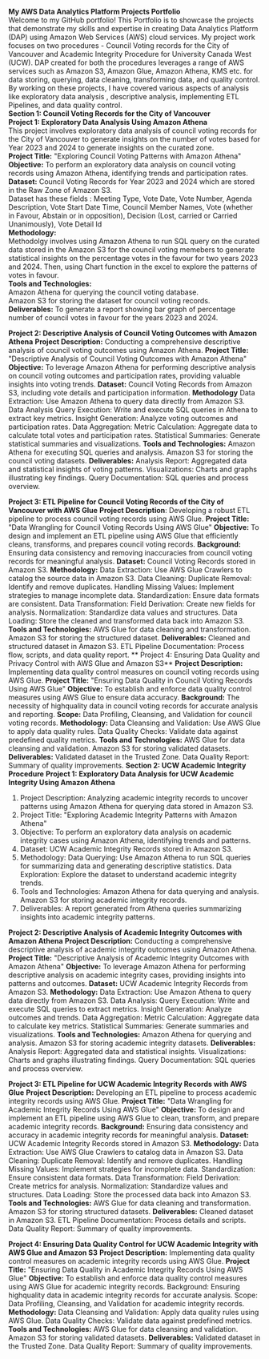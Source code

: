**My AWS Data Analytics Platform Projects Portfolio**
</br> Welcome to my GitHub portfolio! This Portfolio is to showcase the projects that demonstrate my skills and expertise in creating Data Analytics Platform (DAP) using Amazon Web Services (AWS) cloud services. My project work focuses on two procedures - Council Voting records for the City of Vancouver and Academic Integrity Procedure for University Canada West (UCW). DAP created for both the procedures leverages a range of AWS services such as Amazon S3, Amazon Glue, Amazon Athena, KMS etc. for data storing, querying, data cleaning, transforming data, and quality control. By working on these projects, I have covered various aspects of analysis like exploratory data analysis , descriptive analysis, implementing ETL Pipelines, and data quality control. </br>
**Section 1: Council Voting Records for the City of Vancouver**
</br>**Project 1: Exploratory Data Analysis Using Amazon Athena**
</br>This project involves exploratory data analysis of council voting records for the City of Vancouver to generate insights on the number of votes based for Year 2023 and 2024 to generate insights on the curated zone.
</br>**Project Title:** "Exploring Council Voting Patterns with Amazon Athena"
</br>**Objective:** To perform an exploratory data analysis on council voting records using Amazon Athena, identifying trends and participation rates.
</br>**Dataset:** Council Voting Records for Year 2023 and 2024 which are stored in the Raw Zone of Amazon S3.
</br>Dataset has these fields : Meeting Type, Vote Date, Vote Number, Agenda Description, Vote Start Date Time, Council Member Names, Vote (whether in Favour, Abstain or in opposition), Decision (Lost, carried or Carried Unanimously), Vote Detail Id
</br>**Methodology:**
</br>Methodolgy involves using Amazon Athena to run SQL query on the curated data stored in the Amazon S3 for the council voting memebers to generate statistical insights on the percentage votes in the favour for two years 2023 and 2024. Then, using Chart function in the excel to explore the patterns of votes in favour.
</br>**Tools and Technologies:**
</br>Amazon Athena for querying the council voting database.
</br>Amazon S3 for storing the dataset for council voting records.
</br>**Deliverables:** To generate a report showing bar graph of percentage number of council votes in favour for the years 2023 and 2024.
 
**Project 2: Descriptive Analysis of Council Voting Outcomes with Amazon Athena**
**Project Description:** Conducting a comprehensive descriptive analysis of council voting outcomes using Amazon Athena.
 **Project Title:** "Descriptive Analysis of Council Voting Outcomes with Amazon Athena"
**Objective:** To leverage Amazon Athena for performing descriptive analysis on council voting outcomes and participation rates, providing valuable insights into voting trends.
**Dataset:** Council Voting Records from Amazon S3, including vote details and participation information.
**Methodology**
Data Extraction: Use Amazon Athena to query data directly from Amazon S3.
Data Analysis
Query Execution: Write and execute SQL queries in Athena to extract key metrics.
Insight Generation: Analyze voting outcomes and participation rates.
Data Aggregation:
Metric Calculation: Aggregate data to calculate total votes and participation rates.
Statistical Summaries: Generate statistical summaries and visualizations.
**Tools and Technologies:**
 Amazon Athena for executing SQL queries and analysis.
Amazon S3 for storing the council voting datasets.
**Deliverables:**
Analysis Report: Aggregated data and statistical insights of voting patterns.
Visualizations: Charts and graphs illustrating key findings.
Query Documentation: SQL queries and process overview.

 **Project 3: ETL Pipeline for Council Voting Records of the City of Vancouver with AWS Glue**
**Project Description**: Developing a robust ETL pipeline to process council voting records using AWS Glue.
**Project Title:** "Data Wrangling for Council Voting Records Using AWS Glue"
**Objective:** To design and implement an ETL pipeline using AWS Glue that efficiently cleans, transforms, and prepares council voting records.
**Background:** Ensuring data consistency and removing inaccuracies from council voting records for meaningful analysis.
**Dataset:** Council Voting Records stored in Amazon S3.
**Methodology:**
Data Extraction: Use AWS Glue Crawlers to catalog the source data in Amazon S3.
Data Cleaning:
Duplicate Removal: Identify and remove duplicates.
Handling Missing Values: Implement strategies to manage incomplete data.
Standardization: Ensure data formats are consistent.
Data Transformation:
Field Derivation: Create new fields for analysis.
Normalization: Standardize data values and structures.
Data Loading: Store the cleaned and transformed data back into Amazon S3.
**Tools and Technologies:**
     AWS Glue for data cleaning and transformation.
     Amazon S3 for storing the structured dataset.
**Deliverables:**
     Cleaned and structured dataset in Amazon S3.
     ETL Pipeline Documentation: Process flow, scripts, and data quality report.
** Project 4: Ensuring Data Quality and Privacy Control with AWS Glue and Amazon S3**
**Project Description:** Implementing data quality control measures on council voting records using AWS Glue.
**Project Title:** "Ensuring Data Quality in Council Voting Records Using AWS Glue"
**Objective:** To establish and enforce data quality control measures using AWS Glue to ensure data accuracy.
**Background:** The necessity of highquality data in council voting records for accurate analysis and reporting.
**Scope:** Data Profiling, Cleansing, and Validation for council voting records.
**Methodology:**
     Data Cleansing and Validation: Use AWS Glue to apply data quality rules.
     Data Quality Checks: Validate data against predefined quality metrics.
**Tools and Technologies:**
     AWS Glue for data cleansing and validation.
     Amazon S3 for storing validated datasets.
**Deliverables:**
     Validated dataset in the Trusted Zone.
     Data Quality Report: Summary of quality improvements.
**Section 2: UCW Academic Integrity Procedure**
**Project 1: Exploratory Data Analysis for UCW Academic Integrity Using Amazon Athena**
1. Project Description: Analyzing academic integrity records to uncover patterns using Amazon Athena for querying data stored in Amazon S3.
2. Project Title: "Exploring Academic Integrity Patterns with Amazon Athena"
3. Objective: To perform an exploratory data analysis on academic integrity cases using Amazon Athena, identifying trends and patterns.
4. Dataset: UCW Academic Integrity Records stored in Amazon S3.
5. Methodology:
     Data Querying: Use Amazon Athena to run SQL queries for summarizing data and generating descriptive statistics.
     Data Exploration: Explore the dataset to understand academic integrity trends.
6. Tools and Technologies:
     Amazon Athena for data querying and analysis.
     Amazon S3 for storing academic integrity records.
7. Deliverables:
     A report generated from Athena queries summarizing insights into academic integrity patterns.

**Project 2: Descriptive Analysis of Academic Integrity Outcomes with Amazon Athena**
**Project Description:** Conducting a comprehensive descriptive analysis of academic integrity outcomes using Amazon Athena.
**Project Title:** "Descriptive Analysis of Academic Integrity Outcomes with Amazon Athena"
**Objective:** To leverage Amazon Athena for performing descriptive analysis on academic integrity cases, providing insights into patterns and outcomes.
**Dataset:** UCW Academic Integrity Records from Amazon S3.
**Methodology:**
     Data Extraction: Use Amazon Athena to query data directly from Amazon S3.
     Data Analysis:
         Query Execution: Write and execute SQL queries to extract metrics.
         Insight Generation: Analyze outcomes and trends.
     Data Aggregation:
         Metric Calculation: Aggregate data to calculate key metrics.
         Statistical Summaries: Generate summaries and visualizations.
**Tools and Technologies:**
     Amazon Athena for querying and analysis.
     Amazon S3 for storing academic integrity datasets.
**Deliverables:**
     Analysis Report: Aggregated data and statistical insights.
     Visualizations: Charts and graphs illustrating findings.
     Query Documentation: SQL queries and process overview.

**Project 3: ETL Pipeline for UCW Academic Integrity Records with AWS Glue**
**Project Description:** Developing an ETL pipeline to process academic integrity records using AWS Glue.
**Project Title:** "Data Wrangling for Academic Integrity Records Using AWS Glue"
**Objective:** To design and implement an ETL pipeline using AWS Glue to clean, transform, and prepare academic integrity records.
**Background:** Ensuring data consistency and accuracy in academic integrity records for meaningful analysis.
**Dataset:** UCW Academic Integrity Records stored in Amazon S3.
**Methodology:**
Data Extraction: Use AWS Glue Crawlers to catalog data in Amazon S3.
Data Cleaning:
         Duplicate Removal: Identify and remove duplicates.
         Handling Missing Values: Implement strategies for incomplete data.
         Standardization: Ensure consistent data formats.
Data Transformation:
         Field Derivation: Create metrics for analysis.
         Normalization: Standardize values and structures.
     Data Loading: Store the processed data back into Amazon S3.
**Tools and Technologies:**
AWS Glue for data cleaning and transformation.
Amazon S3 for storing structured datasets.
**Deliverables:**
Cleaned dataset in Amazon S3.
ETL Pipeline Documentation: Process details and scripts.
Data Quality Report: Summary of quality improvements.


**Project 4: Ensuring Data Quality Control for UCW Academic Integrity with AWS Glue and Amazon S3**
**Project Description:** Implementing data quality control measures on academic integrity records using AWS Glue.
**Project Title:** "Ensuring Data Quality in Academic Integrity Records Using AWS Glue"
**Objective:** To establish and enforce data quality control measures using AWS
Glue for academic integrity records.
Background: Ensuring highquality data in academic integrity records for accurate analysis.
Scope: Data Profiling, Cleansing, and Validation for academic integrity records.
**Methodology:**
Data Cleansing and Validation: Apply data quality rules using AWS Glue.
Data Quality Checks: Validate data against predefined metrics.
**Tools and Technologies:**
AWS Glue for data cleansing and validation.
Amazon S3 for storing validated datasets.
**Deliverables:**
Validated dataset in the Trusted Zone.
Data Quality Report: Summary of quality improvements.


